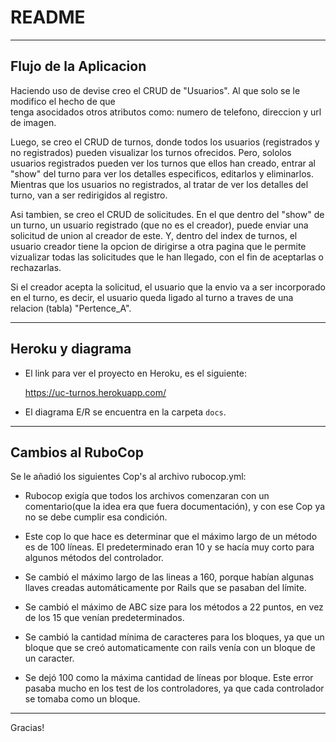 # README

---

## Flujo de la Aplicacion

Haciendo uso de devise creo el CRUD de "Usuarios". Al que solo se le modifico el hecho de que  
tenga asocidados otros atributos como: numero de telefono, direccion y url de imagen.

Luego, se creo el CRUD de turnos, donde todos los usuarios (registrados y no registrados) pueden visualizar los turnos ofrecidos. 
Pero, sololos usuarios registrados pueden ver los turnos que ellos han creado, entrar al "show" del turno para ver los detalles 
especificos, editarlos y eliminarlos. Mientras que los usuarios no registrados, al tratar de ver los detalles del turno, van a ser 
redirigidos al registro.

Asi tambien, se creo el CRUD de solicitudes. En el que dentro del "show" de un turno, un usuario registrado (que no es el creador), 
puede enviar una solicitud de union al creador de este. Y, dentro del index de turnos, el usuario creador tiene la opcion de dirigirse
a otra pagina que le permite vizualizar todas las solicitudes que le han llegado, con el fin de aceptarlas o rechazarlas.

Si el creador acepta la solicitud, el usuario que la envio va a ser incorporado en el turno, es decir, el usuario queda
ligado al turno a traves de una relacion (tabla) "Pertence_A".

---

## Heroku y diagrama

* El link para ver el proyecto en Heroku, es el siguiente:

    https://uc-turnos.herokuapp.com/  

* El diagrama E/R se encuentra en la carpeta `docs`.

---

## Cambios al RuboCop

Se le añadió los siguientes Cop's al archivo rubocop.yml:  

* Rubocop exigía que todos los archivos comenzaran con un comentario(que la idea era que fuera documentación),
y con ese Cop ya no se debe cumplir esa condición.  

* Este cop lo que hace es determinar que el máximo largo de un método es de 100 líneas. El predeterminado
eran 10 y se hacía muy corto para algunos métodos del controlador.  

* Se cambió el máximo largo de las lineas a 160, porque habían algunas llaves creadas automáticamente
por Rails que se pasaban del límite.

* Se cambió el máximo de ABC size para los métodos a 22 puntos, en vez de los 15 que venían predeterminados.

* Se cambió la cantidad mínima de caracteres para los bloques, ya que un bloque que se creó
automaticamente con rails venía con un bloque de un caracter.

* Se dejó 100 como la máxima cantidad de líneas por bloque. Este error pasaba mucho en los test de los controladores, ya que cada controlador se tomaba como un bloque.

---

Gracias!  